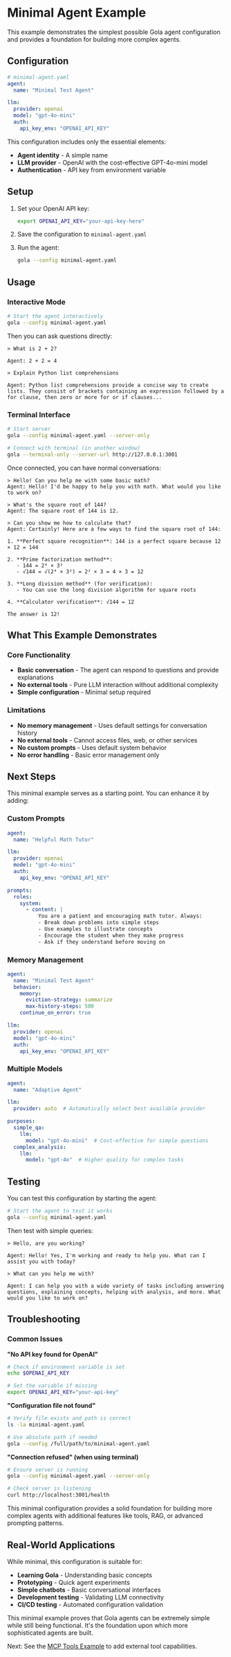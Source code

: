 # Minimal Agent Example

This example demonstrates the simplest possible Gola agent configuration and provides a foundation for building more complex agents.

## Configuration

```yaml
# minimal-agent.yaml
agent:
  name: "Minimal Test Agent"

llm:
  provider: openai
  model: "gpt-4o-mini"
  auth:
    api_key_env: "OPENAI_API_KEY"
```

This configuration includes only the essential elements:
- **Agent identity** - A simple name
- **LLM provider** - OpenAI with the cost-effective GPT-4o-mini model
- **Authentication** - API key from environment variable

## Setup

1. Set your OpenAI API key:
   ```bash
   export OPENAI_API_KEY="your-api-key-here"
   ```

2. Save the configuration to `minimal-agent.yaml`

3. Run the agent:
   ```bash
   gola --config minimal-agent.yaml
   ```

## Usage

### Interactive Mode
```bash
# Start the agent interactively
gola --config minimal-agent.yaml
```

Then you can ask questions directly:
```
> What is 2 + 2?

Agent: 2 + 2 = 4

> Explain Python list comprehensions

Agent: Python list comprehensions provide a concise way to create lists. They consist of brackets containing an expression followed by a for clause, then zero or more for or if clauses...
```

### Terminal Interface
```bash
# Start server
gola --config minimal-agent.yaml --server-only

# Connect with terminal (in another window)
gola --terminal-only --server-url http://127.0.0.1:3001
```

Once connected, you can have normal conversations:
```
> Hello! Can you help me with some basic math?
Agent: Hello! I'd be happy to help you with math. What would you like to work on?

> What's the square root of 144?
Agent: The square root of 144 is 12.

> Can you show me how to calculate that?
Agent: Certainly! Here are a few ways to find the square root of 144:

1. **Perfect square recognition**: 144 is a perfect square because 12 × 12 = 144

2. **Prime factorization method**:
   - 144 = 2⁴ × 3²
   - √144 = √(2⁴ × 3²) = 2² × 3 = 4 × 3 = 12

3. **Long division method** (for verification):
   - You can use the long division algorithm for square roots
   
4. **Calculator verification**: √144 = 12

The answer is 12!
```

## What This Example Demonstrates

### Core Functionality
- **Basic conversation** - The agent can respond to questions and provide explanations
- **No external tools** - Pure LLM interaction without additional complexity
- **Simple configuration** - Minimal setup required

### Limitations
- **No memory management** - Uses default settings for conversation history
- **No external tools** - Cannot access files, web, or other services
- **No custom prompts** - Uses default system behavior
- **No error handling** - Basic error management only

## Next Steps

This minimal example serves as a starting point. You can enhance it by adding:

### Custom Prompts
```yaml
agent:
  name: "Helpful Math Tutor"

llm:
  provider: openai
  model: "gpt-4o-mini"
  auth:
    api_key_env: "OPENAI_API_KEY"

prompts:
  roles:
    system:
      - content: |
          You are a patient and encouraging math tutor. Always:
          - Break down problems into simple steps
          - Use examples to illustrate concepts
          - Encourage the student when they make progress
          - Ask if they understand before moving on
```

### Memory Management
```yaml
agent:
  name: "Minimal Test Agent"
  behavior:
    memory:
      eviction-strategy: summarize
      max-history-steps: 500
    continue_on_error: true

llm:
  provider: openai
  model: "gpt-4o-mini"
  auth:
    api_key_env: "OPENAI_API_KEY"
```

### Multiple Models
```yaml
agent:
  name: "Adaptive Agent"

llm:
  provider: auto  # Automatically select best available provider

purposes:
  simple_qa:
    llm:
      model: "gpt-4o-mini"  # Cost-effective for simple questions
  complex_analysis:
    llm:
      model: "gpt-4o"  # Higher quality for complex tasks
```

## Testing

You can test this configuration by starting the agent:

```bash
# Start the agent to test it works
gola --config minimal-agent.yaml
```

Then test with simple queries:
```
> Hello, are you working?

Agent: Hello! Yes, I'm working and ready to help you. What can I assist you with today?

> What can you help me with?

Agent: I can help you with a wide variety of tasks including answering questions, explaining concepts, helping with analysis, and more. What would you like to work on?
```

## Troubleshooting

### Common Issues

**"No API key found for OpenAI"**
```bash
# Check if environment variable is set
echo $OPENAI_API_KEY

# Set the variable if missing
export OPENAI_API_KEY="your-api-key"
```

**"Configuration file not found"**
```bash
# Verify file exists and path is correct
ls -la minimal-agent.yaml

# Use absolute path if needed
gola --config /full/path/to/minimal-agent.yaml
```

**"Connection refused" (when using terminal)**
```bash
# Ensure server is running
gola --config minimal-agent.yaml --server-only

# Check server is listening
curl http://localhost:3001/health
```

This minimal configuration provides a solid foundation for building more complex agents with additional features like tools, RAG, or advanced prompting patterns.

## Real-World Applications

While minimal, this configuration is suitable for:

- **Learning Gola** - Understanding basic concepts
- **Prototyping** - Quick agent experiments
- **Simple chatbots** - Basic conversational interfaces
- **Development testing** - Validating LLM connectivity
- **CI/CD testing** - Automated configuration validation

This minimal example proves that Gola agents can be extremely simple while still being functional. It's the foundation upon which more sophisticated agents are built.

Next: See the [MCP Tools Example](/examples/mcp) to add external tool capabilities.